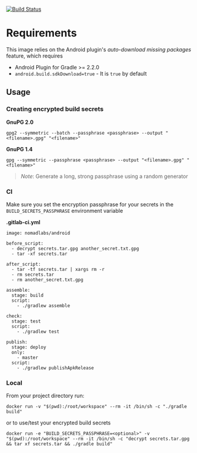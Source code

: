 [![Build Status](https://travis-ci.org/nomadlabs-com/android-docker.svg?branch=master)](https://travis-ci.org/nomadlabs-com/android-docker)

# Requirements

This image relies on the Android plugin's _auto-download missing packages_ feature, which requires

* Android Plugin for Gradle >= 2.2.0
* `android.build.sdkDownload=true` - It is `true` by default

## Usage

### Creating encrypted build secrets

**GnuPG 2.0**

    gpg2 --symmetric --batch --passphrase <passphrase> --output "<filename>.gpg" "<filename>"

**GnuPG 1.4**

    gpg --symmetric --passphrase <passphrase> --output "<filename>.gpg" "<filename>"

> _Note_: Generate a long, strong passphrase using a random generator

### CI

Make sure you set the encryption passphrase for your secrets in the `BUILD_SECRETS_PASSPHRASE` environment variable

**.gitlab-ci.yml**

    image: nomadlabs/android

    before_script:
      - decrypt secrets.tar.gpg another_secret.txt.gpg
      - tar -xf secrets.tar

    after_script:
      - tar -tf secrets.tar | xargs rm -r
      - rm secrets.tar
      - rm another_secret.txt.gpg

    assemble:
      stage: build
      script:
        - ./gradlew assemble
    
    check:
      stage: test
      script:
        - ./gradlew test

    publish:
      stage: deploy
      only:
        - master
      script:
        - ./gradlew publishApkRelease

### Local

From your project directory run:

    docker run -v "$(pwd):/root/workspace" --rm -it /bin/sh -c "./gradle build"

or to use/test your encrypted build secrets

    docker run -e "BUILD_SECRETS_PASSPHRASE=<optional>" -v "$(pwd):/root/workspace" --rm -it /bin/sh -c "decrypt secrets.tar.gpg && tar xf secrets.tar && ./gradle build"

